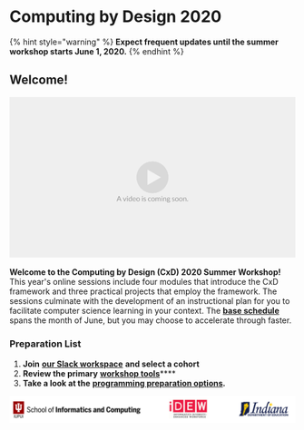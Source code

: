 # Computing by Design 2020

{% hint style="warning" %}
**Expect frequent updates until the summer workshop starts June 1, 2020.** 
{% endhint %}

## Welcome!

![](.gitbook/assets/vidcoming.png)

**Welcome to the Computing by Design \(CxD\) 2020 Summer Workshop!** This year's online sessions include four modules that introduce the CxD framework and three practical projects that employ the framework. The sessions culminate with the development of an instructional plan for you to facilitate computer science learning in your context. The [**base schedule**](schedule.md) spans the month of June, but you may choose to accelerate through faster.

### Preparation List

1.  **Join** [**our Slack workspace**](https://cxd2020.slack.com) **and select a cohort**
2. **Review the primary** [**workshop tools**](preparation/workshop-tools.md)\*\*\*\*
3. **Take a look at the** [**programming preparation options**](preparation/programming-pre-work.md)**.**

![](.gitbook/assets/orgbanner.png)

